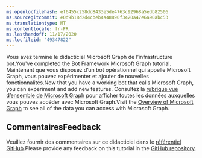 ```yaml
---
ms.openlocfilehash: ef6455c258dd8433e5de4763c92968a5edb82506
ms.sourcegitcommit: e0d9b18d2d4cbeb4a48890f3420a47e6a90abc53
ms.translationtype: MT
ms.contentlocale: fr-FR
ms.lasthandoff: 11/17/2020
ms.locfileid: "49347822"
---
```

<!-- markdownlint-disable MD002 MD041 -->

<span data-ttu-id="d60b9-101">Vous avez terminé le didacticiel Microsoft Graph de l’infrastructure bot.</span><span class="sxs-lookup"><span data-stu-id="d60b9-101">You've completed the Bot Framework Microsoft Graph tutorial.</span></span> <span data-ttu-id="d60b9-102">Maintenant que vous disposez d’un bot opérationnel qui appelle Microsoft Graph, vous pouvez expérimenter et ajouter de nouvelles fonctionnalités.</span><span class="sxs-lookup"><span data-stu-id="d60b9-102">Now that you have a working bot that calls Microsoft Graph, you can experiment and add new features.</span></span> <span data-ttu-id="d60b9-103">Consultez la [rubrique vue d’ensemble de Microsoft Graph](https://docs.microsoft.com/graph/overview) pour afficher toutes les données auxquelles vous pouvez accéder avec Microsoft Graph.</span><span class="sxs-lookup"><span data-stu-id="d60b9-103">Visit the [Overview of Microsoft Graph](https://docs.microsoft.com/graph/overview) to see all of the data you can access with Microsoft Graph.</span></span>

## <a name="feedback"></a><span data-ttu-id="d60b9-104">Commentaires</span><span class="sxs-lookup"><span data-stu-id="d60b9-104">Feedback</span></span>

<span data-ttu-id="d60b9-105">Veuillez fournir des commentaires sur ce didacticiel dans le [référentiel GitHub](https://github.com/microsoftgraph/msgraph-training-botframework).</span><span class="sxs-lookup"><span data-stu-id="d60b9-105">Please provide any feedback on this tutorial in the [GitHub repository](https://github.com/microsoftgraph/msgraph-training-botframework).</span></span>
